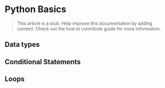 # Python Basics

> This article is a stub. Help improve this documentation by adding content. Check out the how to contribute guide for more information. 

## Data types 


## Conditional Statements


## Loops 
